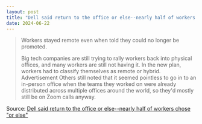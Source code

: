 ```yaml
---
layout: post
title: "Dell said return to the office or else--nearly half of workers chose \"or else\""
date: 2024-06-22
---
```


> Workers stayed remote even when told they could no longer be promoted.
>
> Big tech companies are still trying to rally workers back into physical
offices, and many workers are still not having it. In the new plan, workers
had to classify themselves as remote or hybrid. Advertisement Others still
noted that it seemed pointless to go in to an in-person office when the
teams they worked on were already distributed across multiple offices
around the world, so they'd mostly still be on Zoom calls anyway.

Source: [Dell said return to the office or else--nearly half of workers
chose "or else"](
https://arstechnica.com/gadgets/2024/06/nearly-half-of-dells-workforce-refused-to-return-to-the-office/
)

